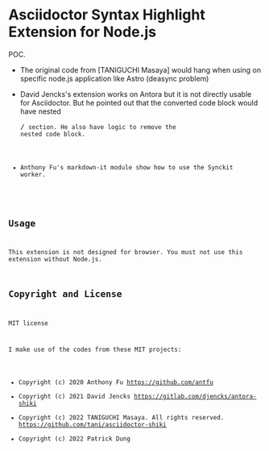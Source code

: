 # Asciidoctor Syntax Highlight Extension for Node.js

POC.

- The original code from [TANIGUCHI Masaya]
would hang when using on specific node.js application like Astro (deasync problem)

- David Jencks's extension works on Antora but it is not directly usable for Asciidoctor.
  But he pointed out that the converted code block would have nested <pre>/<code> section.
  He also have logic to remove the nested code block.

- Anthony Fu's markdown-it module show how to use the Synckit worker.

## Usage

This extension is not designed for browser.
You must not use this extension without Node.js.

## Copyright and License

MIT license

I make use of the codes from these MIT projects:

- Copyright (c) 2020 Anthony Fu <https://github.com/antfu>
- Copyright (c) 2021 David Jencks <https://gitlab.com/djencks/antora-shiki>
- Copyright (c) 2022 TANIGUCHI Masaya. All rights reserved. <https://github.com/tani/asciidoctor-shiki>
- Copyright (c) 2022 Patrick Dung

